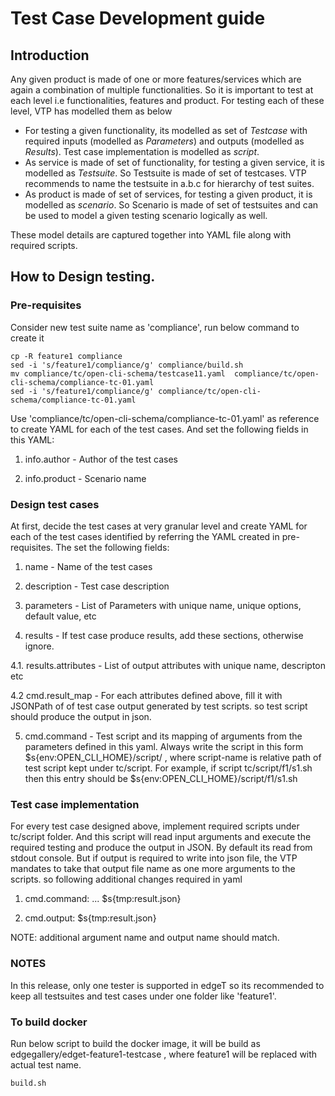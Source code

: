 # Test Case Development guide

## Introduction

Any given product is made of one or more features/services which are again a combination
 of multiple functionalities. So it is important to test at each level i.e
 functionalities, features and product. For testing each of these level, VTP
 has modelled them as below

 * For testing a given functionality, its modelled as set of *Testcase* with
 required inputs (modelled as *Parameters*) and outputs (modelled as *Results*).
 Test case implementation is modelled as *script*.
 * As service is made of set of functionality, for testing a given service, it
  is modelled as *Testsuite*. So Testsuite is made of set of testcases. VTP
  recommends to name the testsuite in a.b.c for hierarchy of test suites.
 * As product is made of set of services, for testing a given product, it is
  modelled as *scenario*. So Scenario is made of set of testsuites and can be
  used to model a given testing scenario logically as well.

These model details are captured together into YAML file along with required
scripts.

## How to Design testing.

### Pre-requisites

Consider new test suite name as 'compliance', run below command to create it

```
cp -R feature1 compliance
sed -i 's/feature1/compliance/g' compliance/build.sh
mv compliance/tc/open-cli-schema/testcase11.yaml  compliance/tc/open-cli-schema/compliance-tc-01.yaml
sed -i 's/feature1/compliance/g' compliance/tc/open-cli-schema/compliance-tc-01.yaml
```

Use 'compliance/tc/open-cli-schema/compliance-tc-01.yaml' as reference to create
YAML for each of the test cases. And set the following fields in this YAML:

1. info.author - Author of the test cases

2. info.product - Scenario name

### Design test cases

At first, decide the test cases at very granular level and create YAML for each
of the test cases identified by referring the YAML created in pre-requisites.
The set the following fields:

1. name - Name of the test cases

2. description - Test case description

3. parameters - List of Parameters with unique name, unique options, default
value,  etc

4. results - If test case produce results, add these sections, otherwise ignore.

4.1. results.attributes - List of output attributes with unique name, descripton
etc

4.2 cmd.result_map - For each attributes defined above, fill it with JSONPath
of of test case output generated by test scripts. so test script should
produce the output in json.

5. cmd.command - Test script and its mapping of arguments from the parameters
defined in this yaml. Always write the script in this form
$s{env:OPEN_CLI_HOME}/script/<script-name> , where script-name is relative path
of test script kept under tc/script. For example, if script tc/script/f1/s1.sh then
this entry should be $s{env:OPEN_CLI_HOME}/script/f1/s1.sh

### Test case implementation

For every test case designed above, implement required scripts under tc/script
folder. And this script will read input arguments and execute the required testing
and produce the output in JSON. By default its read from stdout console.
But if output is required to write into json file, the VTP mandates to take that
 output file name as one more arguments to the scripts. so following additional
 changes required in yaml

1. cmd.command:  ... $s{tmp:result.json}

2. cmd.output: $s{tmp:result.json}

NOTE: additional argument name and output name should match.

### NOTES

In this release, only one tester is supported in edgeT so its recommended to
keep all testsuites and test cases under one folder like 'feature1'.

### To build docker

Run below script to build the docker image, it will be build as
edgegallery/edget-feature1-testcase , where feature1 will be replaced with actual
test name.

```
build.sh
```
